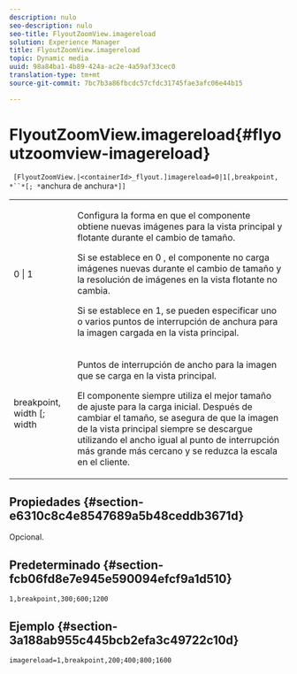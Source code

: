 ```yaml
---
description: nulo
seo-description: nulo
seo-title: FlyoutZoomView.imagereload
solution: Experience Manager
title: FlyoutZoomView.imagereload
topic: Dynamic media
uuid: 98a84ba1-4b89-424a-ac2e-4a59af33cec0
translation-type: tm+mt
source-git-commit: 7bc7b3a86fbcdc57cfdc31745fae3afc06e44b15

---
```



# FlyoutZoomView.imagereload{#flyoutzoomview-imagereload}

` [FlyoutZoomView.|<containerId>_flyout.]imagereload=0|1[,breakpoint, *``*[; *`anchura de anchura`*]]`

<table id="table_7DA232CB62134078B788B9AB1452F363"> 
 <tbody> 
  <tr> 
   <td colname="col1"> <p> <span class="codeph"> 0 | 1 </span> </p> </td> 
   <td colname="col2"> <p> Configura la forma en que el componente obtiene nuevas imágenes para la vista principal y flotante durante el cambio de tamaño. </p> <p>Si se establece en <span class="codeph"> 0 </span>, el componente no carga imágenes nuevas durante el cambio de tamaño y la resolución de imágenes en la vista flotante no cambia. </p> <p>Si se establece en <span class="codeph"> 1, </span> se pueden especificar uno o varios puntos de interrupción de anchura para la imagen cargada en la vista principal. </p> </td> 
  </tr> 
  <tr> 
   <td colname="col1"> <p> <span class="codeph"> breakpoint, <span class="varname"> width </span>[; <span class="varname"> width </span></span> </p> </td> 
   <td colname="col2"> <p>Puntos de interrupción de ancho para la imagen que se carga en la vista principal. </p> <p>El componente siempre utiliza el mejor tamaño de ajuste para la carga inicial. Después de cambiar el tamaño, se asegura de que la imagen de la vista principal siempre se descargue utilizando el ancho igual al punto de interrupción más grande más cercano y se reduzca la escala en el cliente. </p> </td> 
  </tr> 
 </tbody> 
</table>

## Propiedades {#section-e6310c8c4e8547689a5b48ceddb3671d}

Opcional.

## Predeterminado {#section-fcb06fd8e7e945e590094efcf9a1d510}

`1,breakpoint,300;600;1200`

## Ejemplo {#section-3a188ab955c445bcb2efa3c49722c10d}

`imagereload=1,breakpoint,200;400;800;1600`
